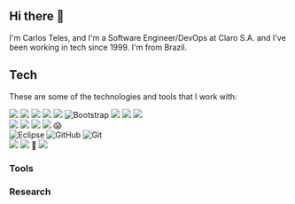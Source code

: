 ## Hi there 👋

I'm Carlos Teles, and I'm a Software Engineer/DevOps at Claro S.A. and I've been working in tech since 1999. I'm from Brazil.

## Tech
These are some of the technologies and tools that I work with:

![](https://img.shields.io/badge/python-Since--1.5-green)
![](https://img.shields.io/badge/php-Since--3-red)
![](https://img.shields.io/badge/JavaScript--darkblue)
![](https://img.shields.io/badge/CSS3--darkgrey)
![](https://img.shields.io/badge/HTML5--darkgreen)
<img src="https://camo.githubusercontent.com/e56d586bf373ad33a4e8c7101246d54d5edc0fb52b87d309b899ce4818bd6086/68747470733a2f2f696d672e736869656c64732e696f2f62616467652f2d426f6f7473747261702d3536334437433f7374796c653d666c61742d737175617265266c6f676f3d626f6f747374726170" alt="Bootstrap" data-canonical-src="https://img.shields.io/badge/-Bootstrap-563D7C?style=flat-square&amp;logo=bootstrap" style="max-width:100%;">
![](https://img.shields.io/badge/perl--FDEEF4)
![](https://img.shields.io/badge/ASP--blue)
![](https://img.shields.io/badge/Java--darkred)
<br/>
![](https://img.shields.io/badge/Oracle-Since--8i-red)
![](https://img.shields.io/badge/PostgreSQL--green)
![](https://img.shields.io/badge/Cassandra--blue)
![](https://img.shields.io/badge/MySQL-Since--3.23-orange) :scream: 
<br/>
<img src="https://camo.githubusercontent.com/5395fa328395998163ba3ae03e20eb6cd633c2535f4149cc6b2f5fa40113ecaf/68747470733a2f2f696d672e736869656c64732e696f2f62616467652f2d45636c697073652d3243323235353f7374796c653d666c61742d737175617265266c6f676f3d65636c69707365266c6f676f436f6c6f723d7768697465" alt="Eclipse" data-canonical-src="https://img.shields.io/badge/-Eclipse-2C2255?style=flat-square&amp;logo=eclipse&amp;logoColor=white" style="max-width:100%;">
<img src="https://camo.githubusercontent.com/85dc47a56a4e73ae7b6e64b3b4416785497e74219ae179ae8faaaca10d5a78d9/68747470733a2f2f696d672e736869656c64732e696f2f62616467652f2d4769744875622d3138313731373f7374796c653d666c61742d737175617265266c6f676f3d676974687562" alt="GitHub" data-canonical-src="https://img.shields.io/badge/-GitHub-181717?style=flat-square&amp;logo=github" style="max-width:100%;">
<img src="https://camo.githubusercontent.com/edd3031a0956c904634f9a394267a6ba61e9a0bb95c9512a1fbc0725b4014d03/68747470733a2f2f696d672e736869656c64732e696f2f62616467652f2d4769742d626c61636b3f7374796c653d666c61742d737175617265266c6f676f3d676974" alt="Git" data-canonical-src="https://img.shields.io/badge/-Git-black?style=flat-square&amp;logo=git" style="max-width:100%;">
<br/>
![](https://badgen.net/badge/icon/windows?icon=windows&label)
![](https://badgen.net/badge/icon/linux?icon=linux&label) :penguin:
![](https://badgen.net/badge/icon/Solaris?icon=sun&label) 

### Tools

### Research

<!--
**carlos-teles/carlos-teles** is a ✨ _special_ ✨ repository because its `README.md` (this file) appears on your GitHub profile.

https://badgen.net/
https://shields.io/
https://medium.com/@thiagoloureiro/badges-no-github-bf8289496c7d

Here are some ideas to get you started:

- 🔭 I’m currently working on ...
- 🌱 I’m currently learning ...
- 👯 I’m looking to collaborate on ...
- 🤔 I’m looking for help with ...
- 💬 Ask me about ...
- 📫 How to reach me: ...
- 😄 Pronouns: ...
- ⚡ Fun fact: ...
-->
